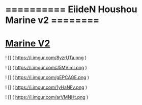 # ========== EiideN Houshou Marine v2 ========
# [Marine V2](https://drive.google.com/file/d/1R4fXYPoXqWWECKzfl5Pct8PUcO2rUyBv/view)
! [] ( https://i.imgur.com/8yzrUTa.png )

! [] ( https://i.imgur.com/J5MVimI.png )

! [] ( https://i.imgur.com/gEPCAGE.png )

! [] ( https://i.imgur.com/1yHaNFv.png )

! [] ( https://i.imgur.com/arVMNHt.png )
